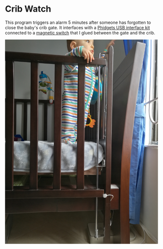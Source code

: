 Crib Watch
===================

This program triggers an alarm 5 minutes after someone has forgotten to close the baby's crib gate. It interfaces with a [Phidgets USB interface kit](http://www.phidgets.com/products.php?product_id=1011) connected to a [magnetic switch](http://www.phidgets.com/products.php?product_id=3562) that I glued between the gate and the crib.

![Juan Ignacio](https://github.com/alpeb/crib-watch/blob/master/IMG_20160409_110321.jpg "Juan Ignacio")

